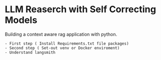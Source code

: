 # LLM Reaserch with Self Correcting Models
Building a context aware rag application with python.

    - First step ( Install Requirements.txt file packages)
    - Second step ( Set-out venv or Docker enviroment)
    - Understand langsmith